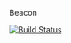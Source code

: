 Beacon

[![Build Status](https://travis-ci.org/mezlet/beacon.svg?branch=dev)](https://travis-ci.org/mezlet/beacon)
